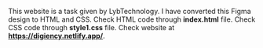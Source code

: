 This website is a task given by LybTechnology. I have converted this Figma design to HTML and CSS.
Check HTML code through **index.html** file.
Check CSS code through **style1.css** file.
Check website at **https://digiency.netlify.app/**.
